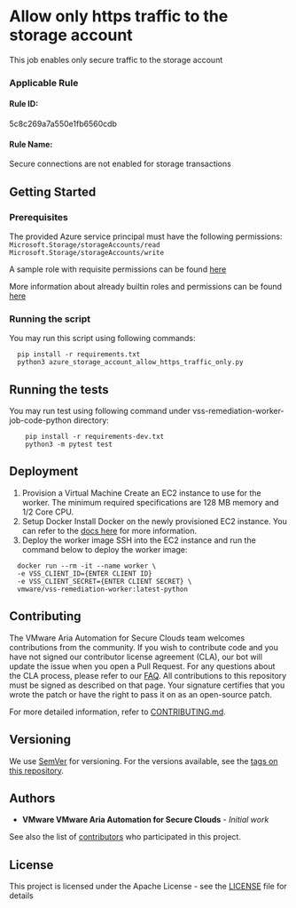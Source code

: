 # Allow only https traffic to the storage account

This job enables only secure traffic to the storage account

### Applicable Rule

#### Rule ID:
5c8c269a7a550e1fb6560cdb

#### Rule Name:
Secure connections are not enabled for storage transactions


## Getting Started

### Prerequisites

The provided Azure service principal must have the following permissions:
`Microsoft.Storage/storageAccounts/read`
`Microsoft.Storage/storageAccounts/write`

A sample role with requisite permissions can be found [here](minimum_permissions.json)

More information about already builtin roles and permissions can be found
[here](https://docs.microsoft.com/en-us/azure/role-based-access-control/built-in-roles)

### Running the script

You may run this script using following commands:
```shell script
  pip install -r requirements.txt
  python3 azure_storage_account_allow_https_traffic_only.py
```

## Running the tests
You may run test using following command under vss-remediation-worker-job-code-python directory:
```shell script
    pip install -r requirements-dev.txt
    python3 -m pytest test
```

## Deployment
1. Provision a Virtual Machine
Create an EC2 instance to use for the worker. The minimum required specifications are 128 MB memory and 1/2 Core CPU.
2. Setup Docker
Install Docker on the newly provisioned EC2 instance. You can refer to the [docs here](https://docs.aws.amazon.com/AmazonECS/latest/developerguide/docker-basics.html) for more information.
3. Deploy the worker image
SSH into the EC2 instance and run the command below to deploy the worker image:
```shell script
  docker run --rm -it --name worker \
  -e VSS_CLIENT_ID={ENTER CLIENT ID}
  -e VSS_CLIENT_SECRET={ENTER CLIENT SECRET} \
  vmware/vss-remediation-worker:latest-python
```


## Contributing
The VMware Aria Automation for Secure Clouds team welcomes contributions from the community. If you wish to contribute code and you have not signed our contributor license agreement (CLA), our bot will update the issue when you open a Pull Request. For any questions about the CLA process, please refer to our [FAQ](https://cla.vmware.com/faq).
All contributions to this repository must be signed as described on that page. Your signature certifies that you wrote the patch or have the right to pass it on as an open-source patch.

For more detailed information, refer to [CONTRIBUTING.md](../../../CONTRIBUTING.md).

## Versioning

We use [SemVer](http://semver.org/) for versioning. For the versions available, see the [tags on this repository](https://github.com/vmware-samples/secure-state-remediation-jobs/tags).

## Authors

* **VMware VMware Aria Automation for Secure Clouds** - *Initial work*

See also the list of [contributors](https://github.com/vmware-samples/secure-state-remediation-jobs/contributors) who participated in this project.

## License

This project is licensed under the Apache License - see the [LICENSE](https://github.com/vmware-samples/secure-state-remediation-jobs/blob/master/LICENSE.txt) file for details
